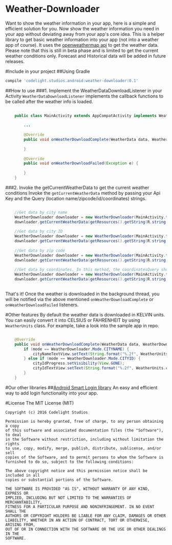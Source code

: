 # Weather-Downloader
Want to show the weather information in your app, here is a simple and efficient solution for you.
Now show the weather information you need in your app without deviating away from your app's core idea.
This is a helper library to get basic weather information into your app (not into a weather app of course).
It uses the [openweathermap api](http://openweathermap.org/api) to get the weather data. Please note that this is still in beta phase and is limited to
get the current weather conditions only. Forecast and Historical data will be added in future releases.

#Include in your project
##Using Gradle
```javascript
compile 'codelight.studios.android:weather-downloader:0.1'
```

##How to use
###1. Implement the WeatherDataDownloadListener in your Activity
`WeatherDataDownloadListener` implements the callback functions to be called after the weather info is loaded.

```java
    
    public class MainActivity extends AppCompatActivity implements WeatherDownloader.WeatherDataDownloadListener {
    
        ...
        
        @Override
        public void onWeatherDownloadComplete(WeatherData data, WeatherDownloader.Mode mode) {
            
        }
    
        @Override
        public void onWeatherDownloadFailed(Exception e) {
            
        }
    }

```

###2. Invoke the getCurrentWeatherData to get the current weather conditions
Invoke the `getCurrentWeatherData` method by passing your Api Key and the Query (location name/zipcode/id/coordinates) strings. 

```java

    //Get data by city name
    WeatherDownloader downloader = new WeatherDownloader(MainActivity.this, WeatherDownloader.Mode.CITYNAME);
    downloader.getCurrentWeatherData(getResources().getString(R.string.weather_api_key), locationQuery);
    
    //Get data by city ID
    WeatherDownloader downloader = new WeatherDownloader(MainActivity.this, WeatherDownloader.Mode.CITYID);
    downloader.getCurrentWeatherData(getResources().getString(R.string.weather_api_key), cityIdQuery);
    
    //Get data by zip code
    WeatherDownloader downloader = new WeatherDownloader(MainActivity.this, WeatherDownloader.Mode.ZIPCODE);
    downloader.getCurrentWeatherData(getResources().getString(R.string.weather_api_key), zipCodeQuery);
    
    //Get data by coordinates. In this method, the coordinatesQuery should be in the form of latitude:longitude format only
    WeatherDownloader downloader = new WeatherDownloader(MainActivity.this, WeatherDownloader.Mode.COORDINATES);
    downloader.getCurrentWeatherData(getResources().getString(R.string.weather_api_key), coordinatesQuery);
    
```

That's it! Once the weather is downloaded in the background thread, you will be notified via the above mentioned
`onWeatherDownloadComplete` or `onWeatherDownloadFailed` listeners.

#Other features
By default the weather data is downloaded in KELVIN units. You can easily convert it into CELSIUS or FAHRENHEIT by using 
`WeatherUnits` class. For example, take a look into the sample app in repo.

```java

    @Override
    public void onWeatherDownloadComplete(WeatherData data, WeatherDownloader.Mode mode) {
        if (mode == WeatherDownloader.Mode.CITYNAME) {
            cityNameTextView.setText(String.format("%.2f", WeatherUnits.convertToCelsius(data.getMain().getTemp())));
        } else if (mode == WeatherDownloader.Mode.CITYID) {
            cityIdProgress.setVisibility(View.GONE);
            cityIdTextView.setText(String.format("%.2f", WeatherUnits.convertToFahrenheit(data.getMain().getTemp())));
        }
    }

```

#Our other libraries
##[Android Smart Login library](https://github.com/CodelightStudios/Android-Smart-Login)
An easy and efficient way to add login functionality into your app.


#License
    The MIT License (MIT)

    Copyright (c) 2016 Codelight Studios
    
    Permission is hereby granted, free of charge, to any person obtaining a copy
    of this software and associated documentation files (the "Software"), to deal
    in the Software without restriction, including without limitation the rights
    to use, copy, modify, merge, publish, distribute, sublicense, and/or sell
    copies of the Software, and to permit persons to whom the Software is
    furnished to do so, subject to the following conditions:
    
    The above copyright notice and this permission notice shall be included in all
    copies or substantial portions of the Software.

    THE SOFTWARE IS PROVIDED "AS IS", WITHOUT WARRANTY OF ANY KIND, EXPRESS OR
    IMPLIED, INCLUDING BUT NOT LIMITED TO THE WARRANTIES OF MERCHANTABILITY,
    FITNESS FOR A PARTICULAR PURPOSE AND NONINFRINGEMENT. IN NO EVENT SHALL THE
    AUTHORS OR COPYRIGHT HOLDERS BE LIABLE FOR ANY CLAIM, DAMAGES OR OTHER
    LIABILITY, WHETHER IN AN ACTION OF CONTRACT, TORT OR OTHERWISE, ARISING FROM,
    OUT OF OR IN CONNECTION WITH THE SOFTWARE OR THE USE OR OTHER DEALINGS IN THE
    SOFTWARE.

